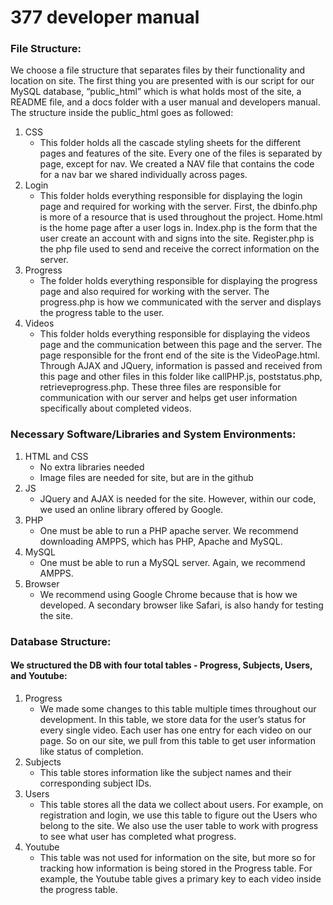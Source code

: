 # 377 developer manual

### File Structure:
We choose a file structure that separates files by their functionality and location on site. The first thing you are presented with is our script for our MySQL database, “public_html” which is what holds most of the site, a README file, and a docs folder with a user manual and developers manual. The structure inside the public_html goes as followed:

1. CSS
   - This folder holds all the cascade styling sheets for the different pages and features of the site. Every one of the files is separated by page, except for nav. We created a NAV file that contains the code for a nav bar we shared individually across pages.
2. Login
   - This folder holds everything responsible for displaying the login page and required for working with the server. First, the dbinfo.php is more of a resource that is used throughout the project. Home.html is the home page after a user logs in. Index.php is the form that the user create an account with and signs into the site. Register.php is the php file used to send and receive the correct information on the server.
3. Progress
   - The folder holds everything responsible for displaying the progress page and also required for working with the server. The progress.php is how we communicated with the server and displays the progress table to the user.
4. Videos   
   - This folder holds everything responsible for displaying the videos page and the communication between this page and the server. The page responsible for the front end of the site is the VideoPage.html. Through AJAX and JQuery, information is passed and received from this page and other files in this folder like callPHP.js, poststatus.php, retrieveprogress.php. These three files are responsible for communication with our server and helps get user information specifically about completed videos.


### Necessary Software/Libraries and System Environments:
1. HTML and CSS
   - No extra libraries needed
   - Image files are needed for site, but are in the github
2. JS
   - JQuery and AJAX is needed for the site. However, within our code, we used an online library offered by Google.
3. PHP
   - One must be able to run a PHP apache server. We recommend downloading AMPPS, which has PHP, Apache and MySQL.
4. MySQL
   - One must be able to run a MySQL server. Again, we recommend AMPPS.
5. Browser
   - We recommend using Google Chrome because that is how we developed. A secondary browser like Safari, is also handy for testing the site.

### Database Structure:
#### We structured the DB with four total tables - Progress, Subjects, Users, and Youtube:

1. Progress
   - We made some changes to this table multiple times throughout our development. In this table, we store data for the user’s status for every single video. Each user has one entry for each video on our page. So on our site, we pull from this table to get user information like status of completion.
2. Subjects
   - This table stores information like the subject names and their corresponding subject IDs.
3. Users
   - This table stores all the data we collect about users. For example, on registration and login, we use this table to figure out the Users who belong to the site. We also use the user table to work with progress to see what user has completed what progress.
4. Youtube
   - This table was not used for information on the site, but more so for tracking how information is being stored in the Progress table. For example, the Youtube table gives a primary key to each video inside the progress table.
